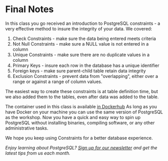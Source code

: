 # Final Notes 

In this class you go received an introduction to PostgreSQL constraints - a very effective method to insure the integrity of your data. We covered:

1. Check Constraints - make sure the data being entered meets criteria
1. Not Null Constraints - make sure a NULL value is not entered in a column 
1. Unique Constraints - make sure there are no duplicate values in a column
1. Primary Keys - insure each row in the database has a unique identifier
1. Foreign keys - make sure parent-child table retain data integrity
1. Exclusion Constraints - prevent data from "overlapping", either over a range or against a range of column values.

The easiest way to create these constraints is at table definition time, but we also added them to the tables, even after data was added to the table. 
 
The container used in this class is available [in Dockerhub](https://hub.docker.com/r/crunchydata/crunchy-postgres-appdev.) As long as you have Docker on your machine you can use the same version of PostgreSQL as the workshop. Now you have a quick and easy way to spin up PostgreSQL without installing binaries, compiling software, or any other administrative tasks.
 
 We hope you keep using Constraints for a better database experience.

 _Enjoy learning about PostgreSQL? [Sign up for our newsletter](https://www.crunchydata.com/newsletter/) and get the latest tips from us each month._
